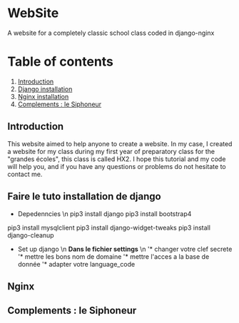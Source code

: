 # WebSite
A website for a completely classic school class coded in django-nginx 

# Table of contents
1. [Introduction](#introduction)
2. [Django installation](#Django)
3. [Nginx installation](#Nginx)
4. [Complements : le Siphoneur](#Siphoneur)

## Introduction <a name="introduction"></a>
This website aimed to help anyone to create a website. In my case, I created a website for my class during my first year of preparatory class for the "grandes écoles", this class is called HX2. I hope this tutorial and my code will help you, and if you have any questions or problems do not hesitate to contact me.

## Faire le tuto installation de django <a name="Django"></a>
* Depedenncies \n
pip3 install django
pip3 install bootstrap4

pip3 install mysqlclient
pip3 install django-widget-tweaks
pip3 install django-cleanup

* Set up django \n
__Dans le fichier settings__ \n
'* changer votre clef secrete
'* mettre les bons nom de domaine
'* mettre l'acces a la base de donnée
'* adapter votre language_code

## Nginx <a name="Nginx"></a>

## Complements : le Siphoneur <a name="Siphoneur"></a>
